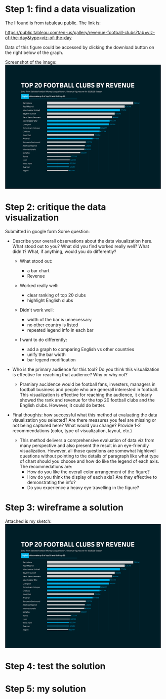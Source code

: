 # Step 1: find a data visualization

The I found is from tabuleau public. The link is:

https://public.tableau.com/en-us/gallery/revenue-football-clubs?tab=viz-of-the-day&type=viz-of-the-day

Data of this figure could be accessed by clicking the download button on the right below of the graph.

Screenshot of the image:
![](images/FootballClubRevenue.png)

# Step 2: critique the data visualization
Submitted in google form
Some question:

- Describe your overall observations about the data visualization here. What stood out to you? What did you find worked really well? What didn't? What, if anything, would you do differently?
    - What stood out:
      - a bar chart
      - Revenue
    - Worked really well:
      - clear ranking of top 20 clubs
      - highlight English clubs 
    
    - Didn't work well:
      - width of the bar is unnecessary
      - no other country is listed 
      - repeated legend info in each bar
    
    - I want to do differently:
      - add a graph to comparing English vs other countries
      - unify the bar width
      - bar legend modification
      
- Who is the primary audience for this tool? Do you think this visualization is effective for reaching that audience? Why or why not?
  - Pramiary aucidence would be football fans, investers, managers in football business and people who are generall interested in football. This visualization is effective for reaching the audience, it clearly showed the rank and revenue for the top 20 football clubs and the English clubs. However, it could do better.

- Final thoughts: how successful what this method at evaluating the data visualization you selected? Are there measures you feel are missing or not being captured here? What would you change? Provide 1-2 recommendations (color, type of visualization, layout, etc.)
  - This method delivers a comprehensive evaluation of data viz from many perspective and also present the result in an eye-friendly visualization. However, all those questions are somewhat highlevel questions without pointing to the details of paragraph like what type of chart should you choose and how do like the legend of each axis. The recommedations are: 
    - How do you like the overall color arrangement of the figure? 
    - How do you think the display of each axis? Are they effective to demonstrating the info?
    - Do you experience a heavy eye travelling in the figure?


# Step 3: wireframe a solution
Attached is my sketch:
![](images/FootballClubRevenue.png)


# Step 4: test the solution



# Step 5: my solution
